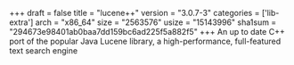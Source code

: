 +++
draft = false
title = "lucene++"
version = "3.0.7-3"
categories = ['lib-extra']
arch = "x86_64"
size = "2563576"
usize = "15143996"
sha1sum = "294673e98401ab0baa7dd159bc6ad225f5a882f5"
+++
An up to date C++ port of the popular Java Lucene library, a high-performance, full-featured text search engine